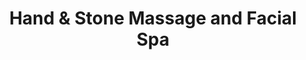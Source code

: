 ---
title: "Hand & Stone Massage and Facial Spa"
url: /north-myrtle-beach/hand-and-stone-massage-and-facial-spa/
shop: massage
---